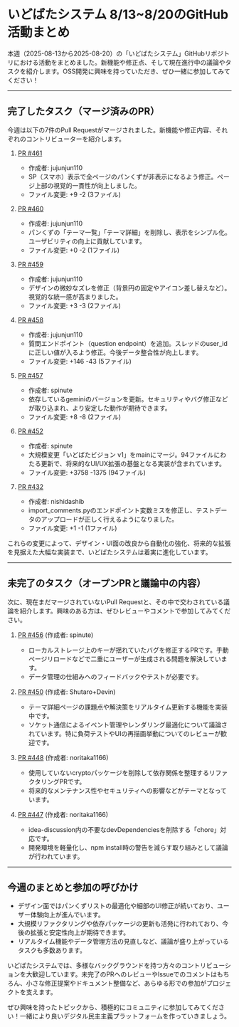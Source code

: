 # いどばたシステム 8/13~8/20のGitHub活動まとめ

本週（2025-08-13から2025-08-20）の「いどばたシステム」GitHubリポジトリにおける活動をまとめました。新機能や修正点、そして現在進行中の議論やタスクを紹介します。OSS開発に興味を持っていただき、ぜひ一緒に参加してみてください！

---

## 完了したタスク（マージ済みのPR）

今週は以下の7件のPull Requestがマージされました。新機能や修正内容、それぞれのコントリビューターを紹介します。

1. [PR #461](https://github.com/digitaldemocracy2030/idobata/pull/461)  
   - 作成者: jujunjun110  
   - SP（スマホ）表示で全ページのパンくずが非表示になるよう修正。ページ上部の視覚的一貫性が向上しました。  
   - ファイル変更: +9 -2 (3ファイル)

2. [PR #460](https://github.com/digitaldemocracy2030/idobata/pull/460)  
   - 作成者: jujunjun110  
   - パンくずの「テーマ一覧」「テーマ詳細」を削除し、表示をシンプル化。ユーザビリティの向上に貢献しています。  
   - ファイル変更: +0 -2 (1ファイル)

3. [PR #459](https://github.com/digitaldemocracy2030/idobata/pull/459)  
   - 作成者: jujunjun110  
   - デザインの微妙なズレを修正（背景円の固定やアイコン差し替えなど）。視覚的な統一感が高まりました。  
   - ファイル変更: +3 -3 (2ファイル)

4. [PR #458](https://github.com/digitaldemocracy2030/idobata/pull/458)  
   - 作成者: jujunjun110  
   - 質問エンドポイント（question endpoint）を追加。スレッドのuser_idに正しい値が入るよう修正。今後データ整合性が向上します。  
   - ファイル変更: +146 -43 (5ファイル)

5. [PR #457](https://github.com/digitaldemocracy2030/idobata/pull/457)  
   - 作成者: spinute  
   - 依存しているgeminiのバージョンを更新。セキュリティやバグ修正などが取り込まれ、より安定した動作が期待できます。  
   - ファイル変更: +8 -8 (2ファイル)

6. [PR #452](https://github.com/digitaldemocracy2030/idobata/pull/452)  
   - 作成者: spinute  
   - 大規模変更「いどばたビジョン v1」をmainにマージ。94ファイルにわたる更新で、将来的なUI/UX拡張の基盤となる実装が含まれています。  
   - ファイル変更: +3758 -1375 (94ファイル)

7. [PR #432](https://github.com/digitaldemocracy2030/idobata/pull/432)  
   - 作成者: nishidashib  
   - import_comments.pyのエンドポイント変数ミスを修正し、テストデータのアップロードが正しく行えるようになりました。  
   - ファイル変更: +1 -1 (1ファイル)

これらの変更によって、デザイン・UI面の改良から自動化の強化、将来的な拡張を見据えた大幅な実装まで、いどばたシステムは着実に進化しています。

---

## 未完了のタスク（オープンPRと議論中の内容）

次に、現在まだマージされていないPull Requestと、その中で交わされている議論を紹介します。興味のある方は、ぜひレビューやコメントで参加してみてください。

1. [PR #456](https://github.com/digitaldemocracy2030/idobata/pull/456) (作成者: spinute)  
   - ローカルストレージ上のキーが揺れていたバグを修正するPRです。手動ページリロードなどで二重にユーザーが生成される問題を解決しています。  
   - データ管理の仕組みへのフィードバックやテストが必要です。

2. [PR #450](https://github.com/digitaldemocracy2030/idobata/pull/450) (作成者: Shutaro+Devin)  
   - テーマ詳細ページの課題点や解決策をリアルタイム更新する機能を実装中です。  
   - ソケット通信によるイベント管理やレンダリング最適化について議論されています。特に負荷テストやUIの再描画挙動についてのレビューが歓迎です。

3. [PR #448](https://github.com/digitaldemocracy2030/idobata/pull/448) (作成者: noritaka1166)  
   - 使用していないcryptoパッケージを削除して依存関係を整理するリファクタリングPRです。  
   - 将来的なメンテナンス性やセキュリティへの影響などがテーマとなっています。

4. [PR #447](https://github.com/digitaldemocracy2030/idobata/pull/447) (作成者: noritaka1166)  
   - idea-discussion内の不要なdevDependenciesを削除する「chore」対応です。  
   - 開発環境を軽量化し、npm install時の警告を減らす取り組みとして議論が行われています。

---

## 今週のまとめと参加の呼びかけ

- デザイン面ではパンくずリストの最適化や細部のUI修正が続いており、ユーザー体験向上が進んでいます。  
- 大規模リファクタリングや依存パッケージの更新も活発に行われており、今後の拡張と安定性向上が期待できます。  
- リアルタイム機能やデータ管理方法の見直しなど、議論が盛り上がっているタスクも多数あります。

いどばたシステムでは、多様なバックグラウンドを持つ方々のコントリビューションを大歓迎しています。未完了のPRへのレビューやIssueでのコメントはもちろん、小さな修正提案やドキュメント整備など、あらゆる形での参加がプロジェクトを支えます。

ぜひ興味を持ったトピックから、積極的にコミュニティに参加してみてください！一緒により良いデジタル民主主義プラットフォームを作っていきましょう。